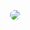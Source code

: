 <p align="center">
  <img style="border-radius:50%" src="https://media.giphy.com/media/bZFX7mx90B4BD2mwFB/giphy.gif" />
</p>
